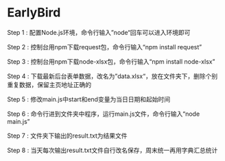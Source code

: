 # EarlyBird

Step 1 : 配置Node.js环境，命令行输入”node“回车可以进入环境即可

Step 2 : 控制台用npm下载request包，命令行输入“npm install request”

Step 3 : 控制台用npm下载node-xlsx包，命令行输入“npm install node-xlsx”

Step 4 : 下载最新后台表单数据，改名为”data.xlsx“，放在文件夹下，删除个别重复数据，保留主页地址正确的

Step 5 : 修改main.js中start和end变量为当日日期和起始时间

Step 6 : 命令行进到文件夹中程序，运行main.js文件，命令行输入“node main.js”

Step 7 : 文件夹下输出的result.txt为结果文件

Step 8 : 当天每次输出result.txt文件自行改名保存，周末统一再用字典汇总统计
